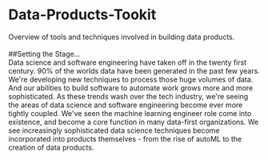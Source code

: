 # Data-Products-Tookit
Overview of tools and techniques involved in building data products.
<br/>
<br/>
##Setting the Stage...
<br/>
Data science and software engineering have taken off in the twenty first century.  90% of the worlds data have been generated in the past few years.  We're developing new techniques to process those huge volumes of data.  And our abilities to build software to automate work grows more and more sophisticated.  As these trends wash over the tech industry, we're seeing the areas of data science and software engineering become ever more tightly coupled.  We've seen the machine learning engineer role come into existence, and become a core function in many data-first organizations.  We see increasingly sophisticated data science techniques become incorporated into products themselves - from the rise of autoML to the creation of data products.
